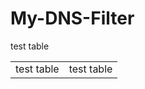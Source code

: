 # My-DNS-Filter
<table>
  <tr>
    test table
  </tr>
<tr>
  <td>
    test table
  </td>
    <td>
    test table
  </td>
</tr>
</table>

